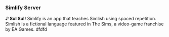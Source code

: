 ### Simlify Server

**♪ Sul Sul!** Simlify is an app that teaches Simlish using spaced repetition. Simlish is a fictional language featured in The Sims, a video-game franchise by EA Games.
dfdfd
